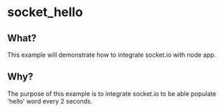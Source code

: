 # socket_hello

## What?
This example will demonstrate how to integrate socket.io with node app.

## Why?
The purpose of this example is to integrate socket.io to be able populate 'hello' word every 2 seconds. 
